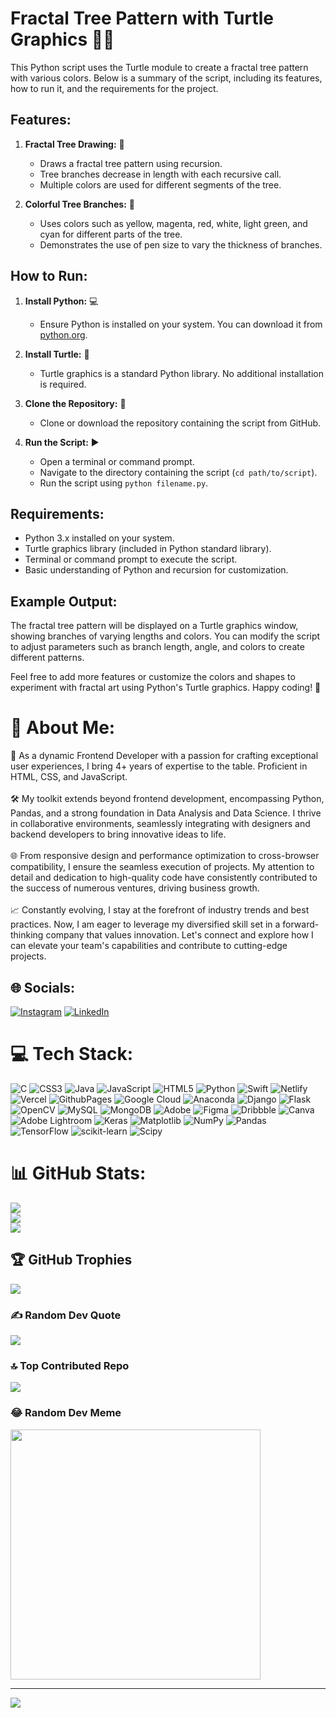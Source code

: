 # Fractal Tree Pattern with Turtle Graphics 🌳🐢

This Python script uses the Turtle module to create a fractal tree pattern with various colors. Below is a summary of the script, including its features, how to run it, and the requirements for the project.

## Features:

1. **Fractal Tree Drawing:** 🎨
   - Draws a fractal tree pattern using recursion.
   - Tree branches decrease in length with each recursive call.
   - Multiple colors are used for different segments of the tree.

2. **Colorful Tree Branches:** 🌈
   - Uses colors such as yellow, magenta, red, white, light green, and cyan for different parts of the tree.
   - Demonstrates the use of pen size to vary the thickness of branches.

## How to Run:

1. **Install Python:** 💻
   - Ensure Python is installed on your system. You can download it from [python.org](https://www.python.org/downloads/).

2. **Install Turtle:** 🐢
   - Turtle graphics is a standard Python library. No additional installation is required.

3. **Clone the Repository:** 🔗
   - Clone or download the repository containing the script from GitHub.

4. **Run the Script:** ▶️
   - Open a terminal or command prompt.
   - Navigate to the directory containing the script (`cd path/to/script`).
   - Run the script using `python filename.py`.

## Requirements:

- Python 3.x installed on your system.
- Turtle graphics library (included in Python standard library).
- Terminal or command prompt to execute the script.
- Basic understanding of Python and recursion for customization.

## Example Output:

The fractal tree pattern will be displayed on a Turtle graphics window, showing branches of varying lengths and colors. You can modify the script to adjust parameters such as branch length, angle, and colors to create different patterns.

Feel free to add more features or customize the colors and shapes to experiment with fractal art using Python's Turtle graphics. Happy coding! 🚀



# 💫 About Me:

🚀 As a dynamic Frontend Developer with a passion for crafting exceptional user experiences, I bring 4+ years of expertise to the table. Proficient in HTML, CSS, and JavaScript. <br><br>🛠️ My toolkit extends beyond frontend development, encompassing Python, Pandas, and a strong foundation in Data Analysis and Data Science. I thrive in collaborative environments, seamlessly integrating with designers and backend developers to bring innovative ideas to life.<br><br>🌐 From responsive design and performance optimization to cross-browser compatibility, I ensure the seamless execution of projects. My attention to detail and dedication to high-quality code have consistently contributed to the success of numerous ventures, driving business growth.<br><br>📈 Constantly evolving, I stay at the forefront of industry trends and best practices. Now, I am eager to leverage my diversified skill set in a forward-thinking company that values innovation. Let's connect and explore how I can elevate your team's capabilities and contribute to cutting-edge projects.

## 🌐 Socials:

[![Instagram](https://img.shields.io/badge/Instagram-%23E4405F.svg?logo=Instagram&logoColor=white)](https://instagram.com/its_ur_musuuu) [![LinkedIn](https://img.shields.io/badge/LinkedIn-%230077B5.svg?logo=linkedin&logoColor=white)](https://www.linkedin.com/in/mustafa-pinjari-287625256/)

# 💻 Tech Stack:

![C](https://img.shields.io/badge/c-%2300599C.svg?style=for-the-badge&logo=c&logoColor=white) ![CSS3](https://img.shields.io/badge/css3-%231572B6.svg?style=for-the-badge&logo=css3&logoColor=white) ![Java](https://img.shields.io/badge/java-%23ED8B00.svg?style=for-the-badge&logo=openjdk&logoColor=white) ![JavaScript](https://img.shields.io/badge/javascript-%23323330.svg?style=for-the-badge&logo=javascript&logoColor=%23F7DF1E) ![HTML5](https://img.shields.io/badge/html5-%23E34F26.svg?style=for-the-badge&logo=html5&logoColor=white) ![Python](https://img.shields.io/badge/python-3670A0?style=for-the-badge&logo=python&logoColor=ffdd54) ![Swift](https://img.shields.io/badge/swift-F54A2A?style=for-the-badge&logo=swift&logoColor=white) ![Netlify](https://img.shields.io/badge/netlify-%23000000.svg?style=for-the-badge&logo=netlify&logoColor=#00C7B7) ![Vercel](https://img.shields.io/badge/vercel-%23000000.svg?style=for-the-badge&logo=vercel&logoColor=white) ![GithubPages](https://img.shields.io/badge/github%20pages-121013?style=for-the-badge&logo=github&logoColor=white) ![Google Cloud](https://img.shields.io/badge/GoogleCloud-%234285F4.svg?style=for-the-badge&logo=google-cloud&logoColor=white) ![Anaconda](https://img.shields.io/badge/Anaconda-%2344A833.svg?style=for-the-badge&logo=anaconda&logoColor=white) ![Django](https://img.shields.io/badge/django-%23092E20.svg?style=for-the-badge&logo=django&logoColor=white) ![Flask](https://img.shields.io/badge/flask-%23000.svg?style=for-the-badge&logo=flask&logoColor=white) ![OpenCV](https://img.shields.io/badge/opencv-%23white.svg?style=for-the-badge&logo=opencv&logoColor=white) ![MySQL](https://img.shields.io/badge/mysql-%2300000f.svg?style=for-the-badge&logo=mysql&logoColor=white) ![MongoDB](https://img.shields.io/badge/MongoDB-%234ea94b.svg?style=for-the-badge&logo=mongodb&logoColor=white) ![Adobe](https://img.shields.io/badge/adobe-%23FF0000.svg?style=for-the-badge&logo=adobe&logoColor=white) ![Figma](https://img.shields.io/badge/figma-%23F24E1E.svg?style=for-the-badge&logo=figma&logoColor=white) ![Dribbble](https://img.shields.io/badge/Dribbble-EA4C89?style=for-the-badge&logo=dribbble&logoColor=white) ![Canva](https://img.shields.io/badge/Canva-%2300C4CC.svg?style=for-the-badge&logo=Canva&logoColor=white) ![Adobe Lightroom](https://img.shields.io/badge/Adobe%20Lightroom-31A8FF.svg?style=for-the-badge&logo=Adobe%20Lightroom&logoColor=white) ![Keras](https://img.shields.io/badge/Keras-%23D00000.svg?style=for-the-badge&logo=Keras&logoColor=white) ![Matplotlib](https://img.shields.io/badge/Matplotlib-%23ffffff.svg?style=for-the-badge&logo=Matplotlib&logoColor=black) ![NumPy](https://img.shields.io/badge/numpy-%23013243.svg?style=for-the-badge&logo=numpy&logoColor=white) ![Pandas](https://img.shields.io/badge/pandas-%23150458.svg?style=for-the-badge&logo=pandas&logoColor=white) ![TensorFlow](https://img.shields.io/badge/TensorFlow-%23FF6F00.svg?style=for-the-badge&logo=TensorFlow&logoColor=white) ![scikit-learn](https://img.shields.io/badge/scikit--learn-%23F7931E.svg?style=for-the-badge&logo=scikit-learn&logoColor=white) ![Scipy](https://img.shields.io/badge/SciPy-%230C55A5.svg?style=for-the-badge&logo=scipy&logoColor=%white)

# 📊 GitHub Stats:

![](https://github-readme-stats.vercel.app/api?username=MustafaPinjari&theme=dark&hide_border=true&include_all_commits=false&count_private=true)<br/>
![](https://github-readme-streak-stats.herokuapp.com/?user=MustafaPinjari&theme=dark&hide_border=true)<br/>
![](https://github-readme-stats.vercel.app/api/top-langs/?username=MustafaPinjari&theme=dark&hide_border=true&include_all_commits=false&count_private=true&layout=compact)

## 🏆 GitHub Trophies

![](https://github-profile-trophy.vercel.app/?username=MustafaPinjari&theme=radical&no-frame=false&no-bg=false&margin-w=4)

### ✍️ Random Dev Quote

![](https://quotes-github-readme.vercel.app/api?type=horizontal&theme=radical)

### 🔝 Top Contributed Repo

![](https://github-contributor-stats.vercel.app/api?username=MustafaPinjari&limit=5&theme=dark&combine_all_yearly_contributions=true)

### 😂 Random Dev Meme

<img src='https://randommeme-five.vercel.app/' style="height: 400px;"/>

---

[![](https://visitcount.itsvg.in/api?id=MustafaPinjari&icon=0&color=0)](https://visitcount.itsvg.in)
